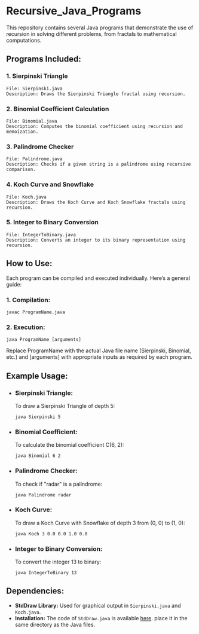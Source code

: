 # Recursive_Java_Programs
This repository contains several Java programs that demonstrate the use of recursion in solving different problems, from fractals to mathematical computations.

## Programs Included:
  ### 1. Sierpinski Triangle
    File: Sierpinski.java
    Description: Draws the Sierpinski Triangle fractal using recursion.
  ### 2. Binomial Coefficient Calculation
    File: Binomial.java
    Description: Computes the binomial coefficient using recursion and memoization.
  ### 3. Palindrome Checker
    File: Palindrome.java
    Description: Checks if a given string is a palindrome using recursive comparison.
  ### 4. Koch Curve and Snowflake
    File: Koch.java
    Description: Draws the Koch Curve and Koch Snowflake fractals using recursion.
  ### 5. Integer to Binary Conversion
    File: IntegerToBinary.java
    Description: Converts an integer to its binary representation using recursion.

## How to Use:
Each program can be compiled and executed individually. Here’s a general guide:

### 1. Compilation:
    javac ProgramName.java
### 2. Execution:
    java ProgramName [arguments]
  
  Replace ProgramName with the actual Java file name (Sierpinski, Binomial, etc.) and [arguments] with appropriate inputs as required by each program.


## Example Usage:
- ### Sierpinski Triangle:
  To draw a Sierpinski Triangle of depth 5:  

      java Sierpinski 5

- ### Binomial Coefficient:
  To calculate the binomial coefficient C(6, 2):

      java Binomial 6 2

- ### Palindrome Checker:
  To check if "radar" is a palindrome:

      java Palindrome radar
  
- ### Koch Curve:
  To draw a Koch Curve with Snowflake of depth 3 from (0, 0) to (1, 0):
  
      java Koch 3 0.0 0.0 1.0 0.0

- ### Integer to Binary Conversion:
  To convert the integer 13 to binary:

      java IntegerToBinary 13

## Dependencies:
    
- **StdDraw Library:** Used for graphical output in `Sierpinski.java` and `Koch.java`.
- **Installation:** The code of `StdDraw.java` is available [here](https://introcs.cs.princeton.edu/java/stdlib/StdDraw.java).
                    place it in the same directory as the Java files.



